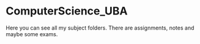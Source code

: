 # ComputerScience_UBA
Here you can see all my subject folders. There are assignments, notes and maybe some exams.


